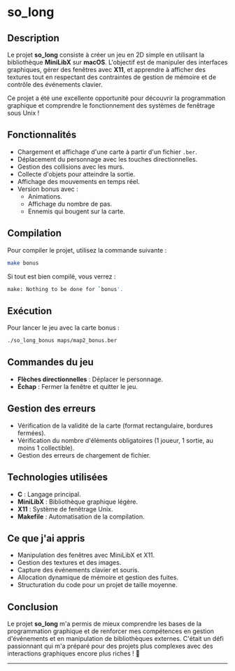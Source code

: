 # so\_long

## Description

Le projet **so\_long** consiste à créer un jeu en 2D simple en utilisant la bibliothèque **MiniLibX** sur **macOS**. L'objectif est de manipuler des interfaces graphiques, gérer des fenêtres avec **X11**, et apprendre à afficher des textures tout en respectant des contraintes de gestion de mémoire et de contrôle des événements clavier.

Ce projet a été une excellente opportunité pour découvrir la programmation graphique et comprendre le fonctionnement des systèmes de fenêtrage sous Unix !

## Fonctionnalités

- Chargement et affichage d'une carte à partir d'un fichier `.ber`.
- Déplacement du personnage avec les touches directionnelles.
- Gestion des collisions avec les murs.
- Collecte d'objets pour atteindre la sortie.
- Affichage des mouvements en temps réel.
- Version bonus avec :
  - Animations.
  - Affichage du nombre de pas.
  - Ennemis qui bougent sur la carte.

## Compilation

Pour compiler le projet, utilisez la commande suivante :

```bash
make bonus
```

Si tout est bien compilé, vous verrez :

```bash
make: Nothing to be done for `bonus'.
```

## Exécution

Pour lancer le jeu avec la carte bonus :

```bash
./so_long_bonus maps/map2_bonus.ber
```

## Commandes du jeu

- **Flèches directionnelles** : Déplacer le personnage.
- **Échap** : Fermer la fenêtre et quitter le jeu.

## Gestion des erreurs

- Vérification de la validité de la carte (format rectangulaire, bordures fermées).
- Vérification du nombre d'éléments obligatoires (1 joueur, 1 sortie, au moins 1 collectible).
- Gestion des erreurs de chargement de fichier.

## Technologies utilisées

- **C** : Langage principal.
- **MiniLibX** : Bibliothèque graphique légère.
- **X11** : Système de fenêtrage Unix.
- **Makefile** : Automatisation de la compilation.

## Ce que j'ai appris

- Manipulation des fenêtres avec MiniLibX et X11.
- Gestion des textures et des images.
- Capture des événements clavier et souris.
- Allocation dynamique de mémoire et gestion des fuites.
- Structuration du code pour un projet de taille moyenne.

## Conclusion

Le projet **so\_long** m'a permis de mieux comprendre les bases de la programmation graphique et de renforcer mes compétences en gestion d'événements et en manipulation de bibliothèques externes. C'était un défi passionnant qui m'a préparé pour des projets plus complexes avec des interactions graphiques encore plus riches ! 🚀

---



